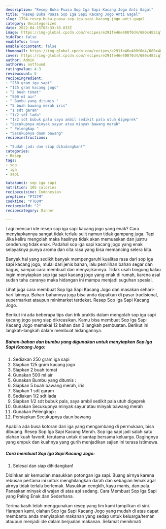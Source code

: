 ```yaml
---
description: "Resep Buka Puasa Sop Iga Sapi Kacang Jogo Anti Gagal"
title: "Resep Buka Puasa Sop Iga Sapi Kacang Jogo Anti Gagal"
slug: 1794-resep-buka-puasa-sop-iga-sapi-kacang-jogo-anti-gagal
category: Uncategorized
date: 2022-04-15T03:33:33.833Z
image: https://img-global.cpcdn.com/recipes/e291fe46e400f0d4/680x482cq70/sop-iga-sapi-kacang-jogo-foto-resep-utama.jpg
hideToc: false
enableToc: true
enableTocContent: false
thumbnail: https://img-global.cpcdn.com/recipes/e291fe46e400f0d4/680x482cq70/sop-iga-sapi-kacang-jogo-foto-resep-utama.jpg
cover: https://img-global.cpcdn.com/recipes/e291fe46e400f0d4/680x482cq70/sop-iga-sapi-kacang-jogo-foto-resep-utama.jpg
author: Admin
authorAv: notfound
ratingvalue: 4.3
reviewcount: 5
recipeingredient:
- "250 gram iga sapi"
- "125 gram kacang jogo"
- "2 buah tomat"
- "500 ml air"
- " Bumbu yang ditumis "
- "5 buah bawang merah iris"
- "1 sdt garam"
- "1/2 sdt lada"
- "1/2 sdt bubuk pala saya ambil sedikit pala utuh digeprek"
- "Secukupnya minyak sayur atau minyak bawang merah"
- " Pelengkap "
- "Secukupnya daun bawang"
recipeinstructions:

- "Sudah jadi dan siap dihidangkan!"
categories:
- Resep
tags:
- sop
- iga
- sapi

katakunci: sop iga sapi 
nutrition: 105 calories
recipecuisine: Indonesian
preptime: "PT27M"
cooktime: "PT60M"
recipeyield: "2"
recipecategory: Dinner

---
```



Lagi mencari ide resep sop iga sapi kacang jogo yang enak? Cara menyiapkannya sangat tidak terlalu sulit namun tidak gampang juga. Tapi Jika keliru mengolah maka hasilnya tidak akan memuaskan dan justru cenderung tidak enak. Padahal sop iga sapi kacang jogo yang enak selayaknya punya aroma dan cita rasa yang bisa memancing selera kita.


Banyak hal yang sedikit banyak mempengaruhi kualitas rasa dari sop iga sapi kacang jogo, mulai dari jenis bahan, lalu pemilihan bahan segar dan bagus, sampai cara membuat dan menyajikannya. Tidak usah bingung kalau ingin menyiapkan sop iga sapi kacang jogo yang enak di rumah, karena asal sudah tahu caranya maka hidangan ini mampu menjadi suguhan spesial.

Lihat juga cara membuat Sop Iga Sapi Kacang Jogo dan masakan sehari-hari lainnya. Bahan-bahannya juga bisa anda dapatkan di pasar tradisional, supermarket ataupun minimarket terdekat. Resep Sop Iga Sapi Kacang Jogo.


Berikut ini ada beberapa tips dan trik praktis dalam mengolah sop iga sapi kacang jogo yang siap dikreasikan. Kamu bisa membuat Sop Iga Sapi Kacang Jogo memakai 12 bahan dan 0 langkah pembuatan. Berikut ini langkah-langkah dalam membuat hidangannya.

<!--inarticleads1-->

##### Bahan-bahan dan bumbu yang digunakan untuk menyiapkan Sop Iga Sapi Kacang Jogo:

1. Sediakan 250 gram iga sapi
1. Siapkan 125 gram kacang jogo
1. Siapkan 2 buah tomat
1. Gunakan 500 ml air
1. Gunakan  Bumbu yang ditumis :
1. Siapkan 5 buah bawang merah, iris
1. Siapkan 1 sdt garam
1. Sediakan 1/2 sdt lada
1. Siapkan 1/2 sdt bubuk pala, saya ambil sedikit pala utuh digeprek
1. Gunakan Secukupnya minyak sayur atau minyak bawang merah
1. Gunakan  Pelengkap :
1. Persiapkan Secukupnya daun bawang


Apabila ada busa kotoran dari iga yang mengambang di permukaan, bisa dibuang. Resep Sop Iga Sapi Kacang Merah. Sop iga sapi jadi salah satu olahan kuah favorit, terutama untuk disantap bersama keluarga. Dagingnya yang empuk dan kuahnya yang gurih menjadikan sajian ini terasa istimewa. 

<!--inarticleads2-->

##### Cara membuat Sop Iga Sapi Kacang Jogo:


1. Selesai dan siap dihidangkan!

Didihkan air kemudian masukkan potongan iga sapi. Buang airnya karena rebusan pertama ini untuk menghilangkan darah dan sebagian lemak agar airnya tidak terlalu berlemak. Masukkan cengkih, kayu manis, dan pala. Panaskan minyak di wajan di atas api sedang. Cara Membuat Sop Iga Sapi yang Paling Enak dan Sederhana. 

Terima kasih telah menggunakan resep yang tim kami tampilkan di sini. Harapan kami, olahan Sop Iga Sapi Kacang Jogo yang mudah di atas dapat membantu anda menyiapkan makanan yang sedap untuk keluarga/teman ataupun menjadi ide dalam berjualan makanan. Selamat menikmati
